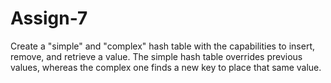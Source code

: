# Assign-7
Create a "simple" and "complex" hash table with the capabilities to insert, remove, and retrieve a value. The simple hash table overrides previous values, whereas the complex one finds a new key to place that same value.
